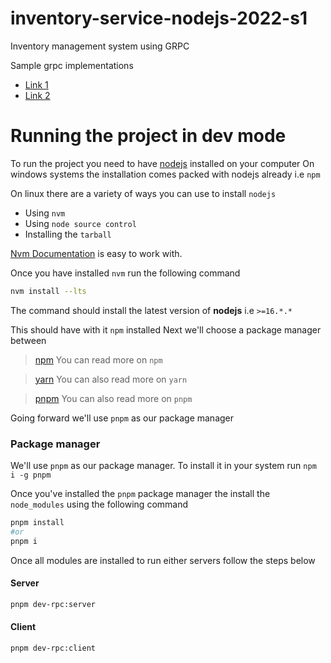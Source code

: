 # inventory-service-nodejs-2022-s1
Inventory management system using GRPC

Sample grpc implementations 
- [Link 1](https://daily.dev/blog/build-a-grpc-service-in-nodejs)
- [Link 2](https://www.bacancytechnology.com/blog/implement-grpc-services-in-nodejs)

# Running the project in dev mode

To run the project you need to have [nodejs](https://nodejs.org) installed on your computer
On windows systems the installation comes packed with nodejs already i.e `npm`

On linux there are a variety of ways you can use to install `nodejs`
- Using `nvm`
- Using `node source control`
- Installing the `tarball`

[Nvm Documentation](https://github.com/nvm-sh/nvm#install--update-script) is easy to work with.

Once you have installed `nvm` run the following command
```sh
nvm install --lts
```
The command should install the latest version of __nodejs__ i.e `>=16.*.*`

This should have with it `npm` installed
Next we'll choose a package manager between
 > [npm](https://docs.npmjs.com/) You can read more on `npm`

 > [yarn](https://yarnpkg.com/) You can also read more on `yarn`

 > [pnpm](https://pnpm.io/) You can also read more on `pnpm`

 Going forward we'll use `pnpm` as our package manager

### Package manager
We'll use `pnpm` as our package manager. To install it in your system run `npm i -g pnpm`

Once you've installed the `pnpm` package manager the install the `node_modules` using the following command

```sh
pnpm install
#or 
pnpm i
```
Once all modules are installed to run either servers follow the steps below
#### Server
```sh
pnpm dev-rpc:server
```
#### Client
```sh
pnpm dev-rpc:client
```